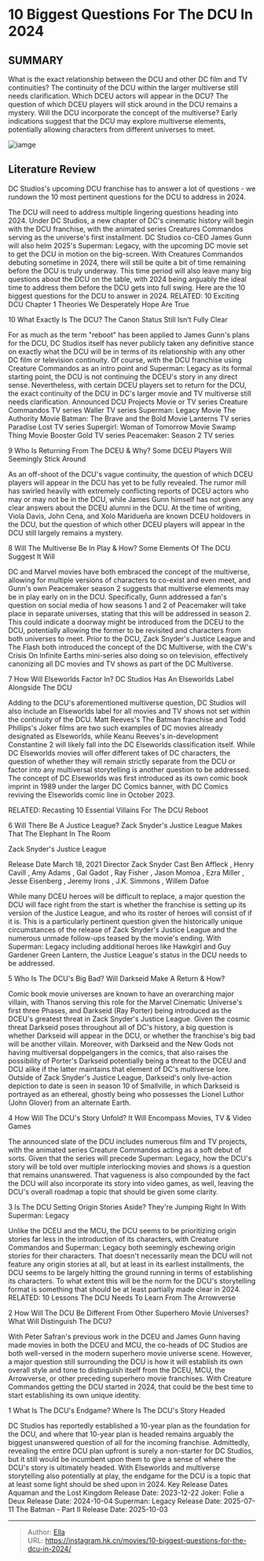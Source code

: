 # 10 Biggest Questions For The DCU In 2024


## SUMMARY 


 What is the exact relationship between the DCU and other DC film and TV continuities? The continuity of the DCU within the larger multiverse still needs clarification. 
 Which DCEU actors will appear in the DCU? The question of which DCEU players will stick around in the DCU remains a mystery. 
 Will the DCU incorporate the concept of the multiverse? Early indications suggest that the DCU may explore multiverse elements, potentially allowing characters from different universes to meet. 

![iamge](https://static1.srcdn.com/wordpress/wp-content/uploads/2023/12/superman-flies-past-the-sun-in-all-star-superman.jpg)

## Literature Review

DC Studios&#39;s upcoming DCU franchise has to answer a lot of questions - we rundown the 10 most pertinent questions for the DCU to address in 2024.




The DCU will need to address multiple lingering questions heading into 2024. Under DC Studios, a new chapter of DC&#39;s cinematic history will begin with the DCU franchise, with the animated series Creatures Commandos serving as the universe&#39;s first installment. DC Studios co-CEO James Gunn will also helm 2025&#39;s Superman: Legacy, with the upcoming DC movie set to get the DCU in motion on the big-screen.
With Creatures Commandos debuting sometime in 2024, there will still be quite a bit of time remaining before the DCU is truly underway. This time period will also leave many big questions about the DCU on the table, with 2024 being arguably the ideal time to address them before the DCU gets into full swing. Here are the 10 biggest questions for the DCU to answer in 2024.
RELATED: 10 Exciting DCU Chapter 1 Theories We Desperately Hope Are True









 








 10  What Exactly Is The DCU? 
The Canon Status Still Isn&#39;t Fully Clear
        

For as much as the term &#34;reboot&#34; has been applied to James Gunn&#39;s plans for the DCU, DC Studios itself has never publicly taken any definitive stance on exactly what the DCU will be in terms of its relationship with any other DC film or television continuity. Of course, with the DCU franchise using Creature Commandos as an intro point and Superman: Legacy as its formal starting point, the DCU is not continuing the DCEU&#39;s story in any direct sense. Nevertheless, with certain DCEU players set to return for the DCU, the exact continuity of the DCU in DC&#39;s larger movie and TV multiverse still needs clarification.
  Announced DCU Projects   Movie or TV series    Creature Commandos   TV series    Waller   TV series    Superman: Legacy   Movie    The Authority   Movie    Batman: The Brave and the Bold   Movie    Lanterns   TV series    Paradise Lost   TV series    Supergirl: Woman of Tomorrow   Movie    Swamp Thing   Movie    Booster Gold   TV series    Peacemaker: Season 2   TV series    





 9  Who Is Returning From The DCEU &amp; Why? 
Some DCEU Players Will Seemingly Stick Around


 







As an off-shoot of the DCU&#39;s vague continuity, the question of which DCEU players will appear in the DCU has yet to be fully revealed. The rumor mill has swirled heavily with extremely conflicting reports of DCEU actors who may or may not be in the DCU, while James Gunn himself has not given any clear answers about the DCEU alumni in the DCU. At the time of writing, Viola Davis, John Cena, and Xolo Maridueña are known DCEU holdovers in the DCU, but the question of which other DCEU players will appear in the DCU still largely remains a mystery.





 8  Will The Multiverse Be In Play &amp; How? 
Some Elements Of The DCU Suggest It Will
        

DC and Marvel movies have both embraced the concept of the multiverse, allowing for multiple versions of characters to co-exist and even meet, and Gunn&#39;s own Peacemaker season 2 suggests that multiverse elements may be in play early on in the DCU. Specifically, Gunn addressed a fan&#39;s question on social media of how seasons 1 and 2 of Peacemaker will take place in separate universes, stating that this will be addressed in season 2. This could indicate a doorway might be introduced from the DCEU to the DCU, potentially allowing the former to be revisited and characters from both universes to meet.
Prior to the DCU, Zack Snyder&#39;s Justice League and The Flash both introduced the concept of the DC Multiverse, with the CW&#39;s Crisis On Infinite Earths mini-series also doing so on television, effectively canonizing all DC movies and TV shows as part of the DC Multiverse. 






 7  How Will Elseworlds Factor In? 
DC Studios Has An Elseworlds Label Alongside The DCU
        

Adding to the DCU&#39;s aforementioned multiverse question, DC Studios will also include an Elseworlds label for all movies and TV shows not set within the continuity of the DCU. Matt Reeves&#39;s The Batman franchise and Todd Phillips&#39;s Joker films are two such examples of DC movies already designated as Elseworlds, while Keanu Reeves&#39;s in-development Constantine 2 will likely fall into the DC Elseworlds classification itself. While DC Elseworlds movies will offer different takes of DC characters, the question of whether they will remain strictly separate from the DCU or factor into any multiversal storytelling is another question to be addressed.
The concept of DC Elseworlds was first introduced as its own comic book imprint in 1989 under the larger DC Comics banner, with DC Comics reviving the Elseworlds comic line in October 2023. 

RELATED: Recasting 10 Essential Villains For The DCU Reboot





 6  Will There Be A Justice League? 
Zack Snyder&#39;s Justice League Makes That The Elephant In The Room


 







  Zack Snyder&#39;s Justice League  


  Release Date    March 18, 2021     Director    Zack Snyder     Cast    Ben Affleck , Henry Cavill , Amy Adams , Gal Gadot , Ray Fisher , Jason Momoa , Ezra Miller , Jesse Eisenberg , Jeremy Irons , J.K. Simmons , Willem Dafoe    


While many DCEU heroes will be difficult to replace, a major question the DCU will face right from the start is whether the franchise is setting up its version of the Justice League, and who its roster of heroes will consist of if it is. This is a particularly pertinent question given the historically unique circumstances of the release of Zack Snyder&#39;s Justice League and the numerous unmade follow-ups teased by the movie&#39;s ending. With Superman: Legacy including additional heroes like Hawkgirl and Guy Gardener Green Lantern, the Justice League&#39;s status in the DCU needs to be addressed.





 5  Who Is The DCU&#39;s Big Bad? 
Will Darkseid Make A Return &amp; How?


 







Comic book movie universes are known to have an overarching major villain, with Thanos serving this role for the Marvel Cinematic Universe&#39;s first three Phases, and Darkseid (Ray Porter) being introduced as the DCEU&#39;s greatest threat in Zack Snyder&#39;s Justice League. Given the cosmic threat Darkseid poses throughout all of DC&#39;s history, a big question is whether Darkseid will appear in the DCU, or whether the franchise&#39;s big bad will be another villain. Moreover, with Darkseid and the New Gods not having multiversal doppelgangers in the comics, that also raises the possibility of Porter&#39;s Darkseid potentially being a threat to the DCEU and DCU alike if the latter maintains that element of DC&#39;s multiverse lore.
Outside of Zack Snyder&#39;s Justice League, Darkseid&#39;s only live-action depiction to date is seen in season 10 of Smallville, in which Darkseid is portrayed as an ethereal, ghostly being who possesses the Lionel Luthor (John Glover) from an alternate Earth. 






 4  How Will The DCU&#39;s Story Unfold? 
It Will Encompass Movies, TV &amp; Video Games
        

The announced slate of the DCU includes numerous film and TV projects, with the animated series Creature Commandos acting as a soft debut of sorts. Given that the series will precede Superman: Legacy, how the DCU&#39;s story will be told over multiple interlocking movies and shows is a question that remains unanswered. That vagueness is also compounded by the fact the DCU will also incorporate its story into video games, as well, leaving the DCU&#39;s overall roadmap a topic that should be given some clarity.





 3  Is The DCU Setting Origin Stories Aside? 
They&#39;re Jumping Right In With Superman: Legacy
        

Unlike the DCEU and the MCU, the DCU seems to be prioritizing origin stories far less in the introduction of its characters, with Creature Commandos and Superman: Legacy both seemingly eschewing origin stories for their characters. That doesn&#39;t necessarily mean the DCU will not feature any origin stories at all, but at least in its earliest installments, the DCU seems to be largely hitting the ground running in terms of establishing its characters. To what extent this will be the norm for the DCU&#39;s storytelling format is something that should be at least partially made clear in 2024.
RELATED: 10 Lessons The DCU Needs To Learn From The Arrowverse





 2  How Will The DCU Be Different From Other Superhero Movie Universes? 
What Will Distinguish The DCU?
        

With Peter Safran&#39;s previous work in the DCEU and James Gunn having made movies in both the DCEU and MCU, the co-heads of DC Studios are both well-versed in the modern superhero movie universe scene. However, a major question still surrounding the DCU is how it will establish its own overall style and tone to distinguish itself from the DCEU, MCU, the Arrowverse, or other preceding superhero movie franchises. With Creature Commandos getting the DCU started in 2024, that could be the best time to start establishing its own unique identity.





 1  What Is The DCU&#39;s Endgame? 
Where Is The DCU&#39;s Story Headed
        

DC Studios has reportedly established a 10-year plan as the foundation for the DCU, and where that 10-year plan is headed remains arguably the biggest unanswered question of all for the incoming franchise. Admittedly, revealing the entire DCU plan upfront is surely a non-starter for DC Studios, but it still would be incumbent upon them to give a sense of where the DCU&#39;s story is ultimately headed. With Elseworlds and multiverse storytelling also potentially at play, the endgame for the DCU is a topic that at least some light should be shed upon in 2024.
   Key Release Dates             Aquaman and the Lost Kingdom Release Date: 2023-12-22                  Joker: Folie a Deux Release Date: 2024-10-04                  Superman: Legacy Release Date: 2025-07-11                  The Batman - Part II Release Date: 2025-10-03      

---

> Author: [Ella](https://instagram.hk.cn/)  
> URL: https://instagram.hk.cn/movies/10-biggest-questions-for-the-dcu-in-2024/  

